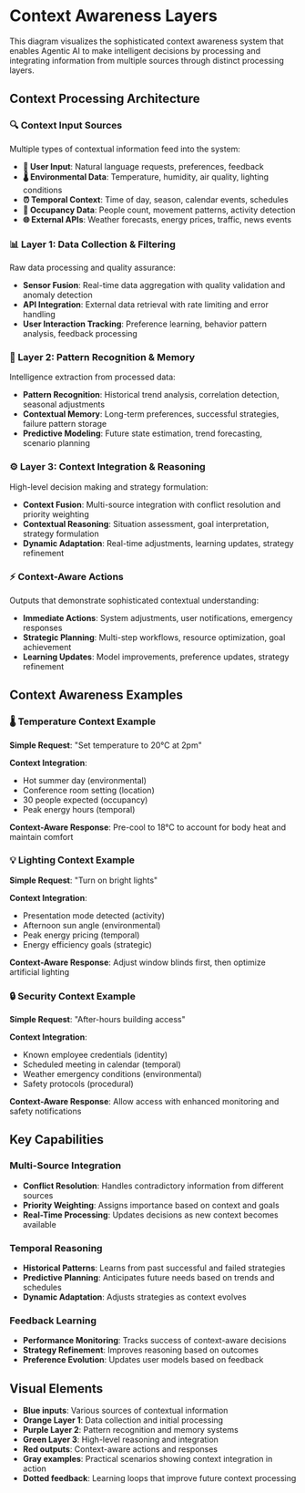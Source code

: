# Context Awareness Layers

This diagram visualizes the sophisticated context awareness system that enables Agentic AI to make intelligent decisions by processing and integrating information from multiple sources through distinct processing layers.

## Context Processing Architecture

### 🔍 Context Input Sources
Multiple types of contextual information feed into the system:

- **👤 User Input**: Natural language requests, preferences, feedback
- **🌡️ Environmental Data**: Temperature, humidity, air quality, lighting conditions
- **⏰ Temporal Context**: Time of day, season, calendar events, schedules
- **👥 Occupancy Data**: People count, movement patterns, activity detection
- **🌐 External APIs**: Weather forecasts, energy prices, traffic, news events

### 📊 Layer 1: Data Collection & Filtering
Raw data processing and quality assurance:

- **Sensor Fusion**: Real-time data aggregation with quality validation and anomaly detection
- **API Integration**: External data retrieval with rate limiting and error handling
- **User Interaction Tracking**: Preference learning, behavior pattern analysis, feedback processing

### 🧠 Layer 2: Pattern Recognition & Memory
Intelligence extraction from processed data:

- **Pattern Recognition**: Historical trend analysis, correlation detection, seasonal adjustments
- **Contextual Memory**: Long-term preferences, successful strategies, failure pattern storage
- **Predictive Modeling**: Future state estimation, trend forecasting, scenario planning

### ⚙️ Layer 3: Context Integration & Reasoning
High-level decision making and strategy formulation:

- **Context Fusion**: Multi-source integration with conflict resolution and priority weighting
- **Contextual Reasoning**: Situation assessment, goal interpretation, strategy formulation
- **Dynamic Adaptation**: Real-time adjustments, learning updates, strategy refinement

### ⚡ Context-Aware Actions
Outputs that demonstrate sophisticated contextual understanding:

- **Immediate Actions**: System adjustments, user notifications, emergency responses
- **Strategic Planning**: Multi-step workflows, resource optimization, goal achievement
- **Learning Updates**: Model improvements, preference updates, strategy refinement

## Context Awareness Examples

### 🌡️ Temperature Context Example
**Simple Request**: "Set temperature to 20°C at 2pm"

**Context Integration**:
- Hot summer day (environmental)
- Conference room setting (location)
- 30 people expected (occupancy)
- Peak energy hours (temporal)

**Context-Aware Response**: Pre-cool to 18°C to account for body heat and maintain comfort

### 💡 Lighting Context Example
**Simple Request**: "Turn on bright lights"

**Context Integration**:
- Presentation mode detected (activity)
- Afternoon sun angle (environmental)
- Peak energy pricing (temporal)
- Energy efficiency goals (strategic)

**Context-Aware Response**: Adjust window blinds first, then optimize artificial lighting

### 🔒 Security Context Example
**Simple Request**: "After-hours building access"

**Context Integration**:
- Known employee credentials (identity)
- Scheduled meeting in calendar (temporal)
- Weather emergency conditions (environmental)
- Safety protocols (procedural)

**Context-Aware Response**: Allow access with enhanced monitoring and safety notifications

## Key Capabilities

### Multi-Source Integration
- **Conflict Resolution**: Handles contradictory information from different sources
- **Priority Weighting**: Assigns importance based on context and goals
- **Real-Time Processing**: Updates decisions as new context becomes available

### Temporal Reasoning
- **Historical Patterns**: Learns from past successful and failed strategies
- **Predictive Planning**: Anticipates future needs based on trends and schedules
- **Dynamic Adaptation**: Adjusts strategies as context evolves

### Feedback Learning
- **Performance Monitoring**: Tracks success of context-aware decisions
- **Strategy Refinement**: Improves reasoning based on outcomes
- **Preference Evolution**: Updates user models based on feedback

## Visual Elements

- **Blue inputs**: Various sources of contextual information
- **Orange Layer 1**: Data collection and initial processing
- **Purple Layer 2**: Pattern recognition and memory systems
- **Green Layer 3**: High-level reasoning and integration
- **Red outputs**: Context-aware actions and responses
- **Gray examples**: Practical scenarios showing context integration in action
- **Dotted feedback**: Learning loops that improve future context processing
